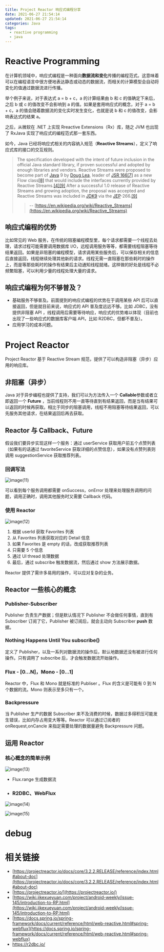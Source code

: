 ```yaml
---
title: Project Reactor 响应式编程分享
date: 2021-06-27 21:54:14
updated: 2021-06-27 21:54:14
categories: Java
tags: 
  - reactive programming
  - java
---
```


# Reactive Programming

在计算机领域中，响应式编程是一种面向**数据流和变化**传播的编程范式。这意味着可以在编程语言中很方便地表达静态或动态的数据流，而相关的计算模型会自动将变化的值通过数据流进行传播。<!--more-->

举个例子来说，对于表达式 a = b + c，a 的计算结果由 b 和 c 的值确定下来后，之后 b 或 c 的值改变不会影响到 a 的值。如果是套用响应式的概念，对于 a = b + c，a 的值会随着数据流的变化实时发生变化，也就是说 b 和 c 的值改变，会影响表达式的结果 a。

之后，从微软在 .NET 上实现 Rreactive Extensions（Rx）库，随之 JVM 也出现了 RxJava 实现了响应式的编程范式那一套东西。

如今，Java 已经将响应式相关的内容纳入规范（**Reactive Streams**），定义了响应式库的接口的交互规则。

>The specification developed with the intent of future inclusion in the official Java standard library, if proven successful and adopted by enough libraries and vendors.
>Reactive Streams were proposed to become part of [Java](https://en.wikipedia.org/wiki/Java_(software_platform)) 9 by [Doug Lea](https://en.wikipedia.org/wiki/Doug_Lea), leader of [JSR 166](https://en.wikipedia.org/wiki/JSR_166)[[7]](https://en.wikipedia.org/wiki/Reactive_Streams#cite_note-7) as a new Flow class[[8]](https://en.wikipedia.org/wiki/Reactive_Streams#cite_note-8) that would include the interfaces currently provided by Reactive Streams.[[4]](https://en.wikipedia.org/wiki/Reactive_Streams#cite_note-infoq-4)[[9]](https://en.wikipedia.org/wiki/Reactive_Streams#cite_note-jep266-9) After a successful 1.0 release of Reactive Streams and growing adoption, the proposal was accepted and Reactive Streams was included in [JDK9](https://en.wikipedia.org/wiki/Java_(software_platform)) via the [JEP](https://en.wikipedia.org/wiki/JDK_Enhancement_Proposal)-266.[[9]](https://en.wikipedia.org/wiki/Reactive_Streams#cite_note-jep266-9)
>
>>-- [https://en.wikipedia.org/wiki/Reactive_Streams](https://en.wikipedia.org/wiki/Reactive_Streams)

## 响应式编程的优势

比如常见的 Web 服务，在传统的阻塞编程模型里，每个请求都需要一个线程去处理，请求过程可能需要调用数据库 I/O，远程调用服务等等，都需要线程阻塞等待结果返回。如果是非阻塞的编程模型，请求调用某些服务后，可以保存相关的信息后直接返回，线程继续处理其他新的请求。线程无需一直阻塞在那些耗时的操作上，而是等那些耗时的操作有结果后主动通知线程就绪。这样做的好处是线程不必频繁阻塞，可以利用少量的线程处理大量的请求。

## 响应式编程为何不够普及？

* 基础服务不够普及。前面提到的响应式编程的优势在于调用某些 API 后可以直接返回，但是就目前来说，响应式的 API 普及度远远不够。比如 JDBC，没有提供非阻塞 API ，线程调用后需要等待响应，响应式的优势难以体现（目前也出现了一些响应式的数据库客户端 API，比如 R2DBC，但都不普及）。
* 应用学习的成本问题。

# Project Reactor 

Project Reactor 基于 Reactive Stream 规范，提供了可以构造非阻塞（异步）应用的响应库。

## 非阻塞（异步）

Java 对于异步编程也提供了支持，我们可以为方法传入一个 **Callable**参数或者立即返回一个 **Future<T>** ，当前线程则不用一直等待直到有结果返回，而是当有结果可以返回的时候再获取。相比于同步的阻塞调用，线程不用阻塞等待结果返回，可以先服务其他请求，在结果返回后再去获取。

## Reactor 与 Callback、Future<T>

假设我们要异步实现这样一个服务：通过 userService 获取用户前五个点赞列表（如果有的话通过 favoriteService 获取详细的点赞信息），如果没有点赞列表则调用 suggestionService 获取推荐列表。

### 回调写法

![image(11)](reactor-project/image(11).png)

可以看到每个服务调用都需要 onSuccess，onError 处理来处理服务调用的问题，调用正确时，调用其他服务时又需要 Callback 代码。

### 使用 Reactor 

![image(12)](reactor-project/image(12).png)

1. 根据 userId 获取 Favorites 列表
2. 从 Favorites 列表获取对应的 Detail 信息
3. 如果 Favorites 是 empty 的话，改成获取推荐列表
4. 只需要 5 个信息
5. 通过 UI thread 处理数据
6. 最后，通过 subscribe 触发数据流，然后通过 show 方法展示数据。

Reactor 提供了需许多易用的操作，可以应对复杂的业务。

## Reactor 一些核心的概念

### Publisher-Subscriber

Publisher 负责生产数据；但是默认情况下 Publisher 不会做任何事情，直到有 Subscriber 订阅了它，Publisher 被订阅后，就会主动向 Subscriber **push** 数据。

### Nothing Happens Until You subscribe()

定义了 Publisher，以及一系列对数据流的操作后，默认地数据还没有被进行任何操作。只有调用了 subscribe 后，才会触发数据流开始操作。

### Flux - [0...N]，Mono - [0...1]

Reactor 中，Flux 和 Mono 就是标准的 Publiser<T> 。Flux 的含义是可能有 0 到 N 个数据的流。Mono 则表示至多只有一个。

### Backpressure

当 Publisher 生产的数据 Subscriber 来不及消费的时候，数据过多得积压可能发生错误，比如内存占用变大等等。Reactor 可以通过订阅者的 onRequest,onCancle 来指定需要处理的数据量避免 Backpressure 问题。

## 运用 Reactor

### 核心概念的简单示例

![image(13)](reactor-project/image(13).png)

* Flux.range 生成数据流

* ### R2DBC、WebFlux

![image(14)](reactor-project/image(14).png)

![image(15)](reactor-project/image(15).png)

# debug

# 相关链接

* [https://projectreactor.io/docs/core/3.2.2.RELEASE/reference/index.html#about-doc](https://projectreactor.io/docs/core/3.2.2.RELEASE/reference/index.html#about-doc)
* [https://projectreactor.io/](https://projectreactor.io/)
* [https://wiki.jikexueyuan.com/project/android-weekly/issue-145/introduction-to-RP.html](https://wiki.jikexueyuan.com/project/android-weekly/issue-145/introduction-to-RP.html)
* [https://docs.spring.io/spring-framework/docs/current/reference/html/web-reactive.html#spring-webflux](https://docs.spring.io/spring-framework/docs/current/reference/html/web-reactive.html#spring-webflux)
* https://r2dbc.io/